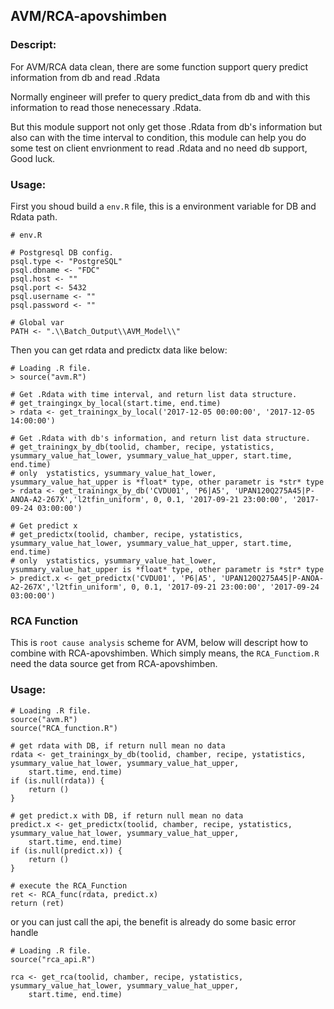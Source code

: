 ## AVM/RCA-apovshimben

### Descript: 
For AVM/RCA data clean, there are some function support query predict information from db and read .Rdata 

Normally engineer will prefer to query predict_data from db and with this information to read those nenecessary .Rdata.

But this module support not only get those .Rdata from db's information but also can with the time interval to condition, this module can help you do some test on client envrionment to read .Rdata and no need db support, Good luck.


### Usage:

First you shoud build a `env.R` file, this is a environment variable for DB and Rdata path.

```
# env.R

# Postgresql DB config.
psql.type <- "PostgreSQL"
psql.dbname <- "FDC"
psql.host <- ""
psql.port <- 5432
psql.username <- ""
psql.password <- ""

# Global var
PATH <- ".\\Batch_Output\\AVM_Model\\"
```


Then you can get rdata and predictx data like below:

```shell
# Loading .R file.
> source("avm.R")
   
# Get .Rdata with time interval, and return list data structure.
# get_traingingx_by_local(start.time, end.time)
> rdata <- get_trainingx_by_local('2017-12-05 00:00:00', '2017-12-05 14:00:00')

# Get .Rdata with db's information, and return list data structure.
# get_trainingx_by_db(toolid, chamber, recipe, ystatistics, ysummary_value_hat_lower, ysummary_value_hat_upper, start.time, end.time)
# only  ystatistics, ysummary_value_hat_lower, ysummary_value_hat_upper is *float* type, other parametr is *str* type
> rdata <- get_trainingx_by_db('CVDU01', 'P6|A5', 'UPAN120Q275A45|P-ANOA-A2-267X','l2tfin_uniform', 0, 0.1, '2017-09-21 23:00:00', '2017-09-24 03:00:00')

# Get predict x
# get_predictx(toolid, chamber, recipe, ystatistics, ysummary_value_hat_lower, ysummary_value_hat_upper, start.time, end.time)
# only  ystatistics, ysummary_value_hat_lower, ysummary_value_hat_upper is *float* type, other parametr is *str* type
> predict.x <- get_predictx('CVDU01', 'P6|A5', 'UPAN120Q275A45|P-ANOA-A2-267X','l2tfin_uniform', 0, 0.1, '2017-09-21 23:00:00', '2017-09-24 03:00:00')
```


### RCA Function

This is `root cause analysis` scheme for AVM, below will descript how to combine with RCA-apovshimben.
Which simply means, the `RCA_Functiom.R` need the data source get from RCA-apovshimben.


### Usage:

```shell
# Loading .R file.
source("avm.R")
source("RCA_function.R")

# get rdata with DB, if return null mean no data
rdata <- get_trainingx_by_db(toolid, chamber, recipe, ystatistics, ysummary_value_hat_lower, ysummary_value_hat_upper, 
    start.time, end.time)
if (is.null(rdata)) {
    return ()
}

# get predict.x with DB, if return null mean no data
predict.x <- get_predictx(toolid, chamber, recipe, ystatistics, ysummary_value_hat_lower, ysummary_value_hat_upper, 
    start.time, end.time)
if (is.null(predict.x)) {
    return ()
}

# execute the RCA_Function
ret <- RCA_func(rdata, predict.x)
return (ret)
```

or you can just call the api, the benefit is already do some basic error handle

```shell
# Loading .R file.
source("rca_api.R")

rca <- get_rca(toolid, chamber, recipe, ystatistics, ysummary_value_hat_lower, ysummary_value_hat_upper, 
    start.time, end.time)
```